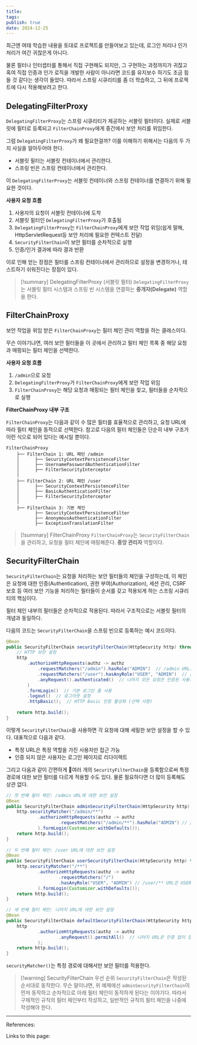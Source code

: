 ```yaml
---
title: 
tags: 
publish: true
date: 2024-12-25
---
```

최근엔 여태 학습한 내용을 토대로 프로젝트를 만들어보고 있는데, 로그인 처리나 인가 처리가 여간 귀찮은게 아니다.

물론 필터나 인터셉터를 통해서 직접 구현해도 되지만, 그 구현하는 과정까지가 귀찮고 혹여 직접 인증과 인가 로직을 개발한 사람이 아니라면 코드를 유지보수 하기도 조금 힘들 것 같다는 생각이 들었다. 따라서 스프링 시큐리티를 좀 더 학습하고, 그 뒤에 프로젝트에 다시 적용해보려고 한다.

## DelegatingFilterProxy
`DelegatingFilterProxy`는 스프링 시큐리티가 제공하는 서블릿 필터이다. 실제로 서블릿에 필터로 등록되고 `FilterChainProxy`에게 중간에서 보안 처리를 위임한다. 

그럼 `DelegatingFilterProxy`가 왜 필요한걸까? 이를 이해하기 위해서는 다음의 두 가지 사실을 알아두어야 한다.

- 서블릿 필터는 서블릿 컨테이너에서 관리한다.
- 스프링 빈은 스프링 컨테이너에서 관리한다.

이 `DelegatingFilterProxy`는 서블릿 컨테이너와 스프링 컨테이너를 연결하기 위해 필요한 것이다.

**사용자 요청 흐름**

1. 사용자의 요청이 서블릿 컨테이너에 도착
2. 서블릿 필터인 `DelegatingFilterProxy`가 호출됨
3. `DelegatingFilterProxy`는 `FilterChainProxy`에게 보안 작업 위임(쉽게 말해, HttpServletRequest등 보안 처리에 필요한 컨텍스트 전달)
4. `SecurityFilterChain`이 보안 필터를 순차적으로 실행
5. 인증/인가 결과에 따라 결과 반환


이로 인해 얻는 장점은 필터를 스프링 컨테이너에서 관리하므로 설정을 변경하거나, 테스트하기 쉬워진다는 장점이 있다.

> [!summary] DelegatingFilterProxy (서블릿 필터)
> `DelegatingFilterProxy`는 서블릿 필터 시스템과 스프링 빈 시스템을 연결하는 **중개자(Delegate)** 역할을 한다.

## FilterChainProxy
보안 작업을 위임 받은 `FilterChainProxy`는 필터 체인 관리 역할을 하는 클래스이다. 

무슨 이야기냐면, 여러 보안 필터들을 이 곳에서 관리하고 필터 체인 목록 중 해당 요청과 매핑되는 필터 체인을 선택한다.

**사용자 요청 흐름**

1. `/admin`으로 요청
2. `DelegatingFilterProxy`가 `FilterChainProxy`에게 보안 작업 위임
3. `FilterChainProxy`는 해당 요청과 매핑되는 필터 체인을 찾고, 필터들을 순차적으로 실행



**FilterChainProxy 내부 구조**

`FilterChainProxy`는 다음과 같이 수 많은 필터를 효율적으로 관리하고, 요청 URL에 따라 필터 체인을 동적으로 선택한다. 참고로 다음의 필터 체인들은 단순히 내부 구조가 이런 식으로 되어 있다는 예시일 뿐이다.

```
FilterChainProxy
    ├── FilterChain 1: URL 패턴 /admin
    │      ├── SecurityContextPersistenceFilter
    │      ├── UsernamePasswordAuthenticationFilter
    │      ├── FilterSecurityInterceptor
    │
    ├── FilterChain 2: URL 패턴 /user
    │      ├── SecurityContextPersistenceFilter
    │      ├── BasicAuthenticationFilter
    │      ├── FilterSecurityInterceptor
    │
    ├── FilterChain 3: 기본 체인
           ├── SecurityContextPersistenceFilter
           ├── AnonymousAuthenticationFilter
           ├── ExceptionTranslationFilter
```

> [!summary] FilterChainProxy
> `FilterChainProxy`는 `SecurityFilterChain`을 관리하고, 요청을 필터 체인에 매핑해준다. **중앙 관리자** 역할이다.


## SecurityFilterChain
`SecurityFilterChain`는 요청을 처리하는 보안 필터들의 체인을 구성하는데, 이 체인은 요청에 대한 인증(Authentication), 권한 부여(Authorization), 세션 관리, CSRF 보호 등 여러 보안 기능을 처리하는 필터들이 순서를 갖고 적용되게 하는 스프링 시큐리티의 핵심이다.

필터 체인 내부의 필터들은 순차적으로 적용된다. 따라서 구조적으로는 서블릿 필터의 개념과 동일하다.

다음의 코드는 `SecurityFilterChain`을 스프링 빈으로 등록하는 예시 코드이다.

```java
@Bean
public SecurityFilterChain securityFilterChain(HttpSecurity http) throws Exception {
    // HTTP 보안 설정
    http
        .authorizeHttpRequests(authz -> authz
            .requestMatchers("/admin").hasRole("ADMIN")  // /admin URL은 ADMIN 권한을 가진 사용자만 접근
            .requestMatchers("/user").hasAnyRole("USER", "ADMIN")  // /user URL은 USER와 ADMIN 권한을 가진 사용자만 접근
            .anyRequest().authenticated()  // 나머지 모든 요청은 인증된 사용자만 접근 가능
        )
        .formLogin()  // 기본 로그인 폼 사용
        .logout()  // 로그아웃 설정
        .httpBasic();  // HTTP Basic 인증 활성화 (선택 사항)
    
    return http.build();
}

```

이렇게 `SecurityFilterChain`을 사용하면 각 요청에 대해 세밀한 보안 설정을 할 수 있다. 대표적으로 다음과 같다.

- 특정 URL은 특정 역할을 가진 사용자만 접근 가능
- 인증 되지 않은 사용자는 로그인 페이지로 리다이렉트

그리고 다음과 같이 간편하게 여러 개의 `SecurityFilterChain`을 등록함으로써 특정 경로에 대한 보안 필터를 다르게 적용할 수도 있다. 물론 필요하다면 더 많이 등록해도 상관 없다.

```java
// 첫 번째 필터 체인: /admin URL에 대한 보안 설정  
@Bean  
public SecurityFilterChain adminSecurityFilterChain(HttpSecurity http) throws Exception {  
    http.securityMatcher("/admin/**")  
            .authorizeHttpRequests(authz -> authz  
                    .requestMatchers("/admin/**").hasRole("ADMIN") // /admin/** URL은 ADMIN 권한만 접근 가능  
            ).formLogin(Customizer.withDefaults());  
    return http.build();  
}  
  
// 두 번째 필터 체인: /user URL에 대한 보안 설정  
@Bean  
public SecurityFilterChain userSecurityFilterChain(HttpSecurity http) throws Exception {  
    http.securityMatcher("/**")  
            .authorizeHttpRequests(authz -> authz  
                    .requestMatchers("/")  
                    .hasAnyRole("USER", "ADMIN") // /user/** URL은 USER와 ADMIN 권한을 가진 사용자만 접근 가능  
            ).formLogin(Customizer.withDefaults());  
    return http.build();  
}

// 세 번째 필터 체인: 나머지 URL에 대한 보안 설정  
@Bean  
public SecurityFilterChain defaultSecurityFilterChain(HttpSecurity http) throws Exception {  
    http  
            .authorizeHttpRequests(authz -> authz  
                    .anyRequest().permitAll()  // 나머지 URL은 인증 없이 접근 가능  
            );  
    return http.build();  
}

```

`securityMatcher()`는 특정 경로에 대해서만 보안 필터를 적용한다.



> [!warning] SecurityFilterChain 우선 순위
> `SecurityFilterChain`은 작성된 순서대로 동작한다. 무슨 말이냐면, 위 예제에선 `adminSecurityFilterChain`이 먼저 동작하고 순차적으로 아래 필터 체인이 동작하게 된다는 이야기다. 따라서 구체적인 규칙의 필터 체인부터 작성하고, 일반적인 규칙의 필터 체인을 나중에 작성해야 한다.



---
References: 

Links to this page: 